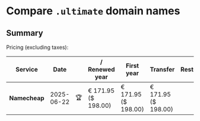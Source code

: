 # Compare `.ultimate` domain names

## Summary

Pricing (excluding taxes):

| Service | Date |  | / Renewed year | First year | Transfer | Restoration |
|--|--|--|--|--|--|--|
| **Namecheap** | 2025-06-22 | 🏆 | € 171.95<br>($ 198.00) | € 171.95<br>($ 198.00) | € 171.95<br>($ 198.00) |  |
